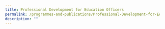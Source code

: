 ```yaml
---
title: Professional Development for Education Officers
permalink: /programmes-and-publications/Professional-Development-for-Education-Officers/
description: ""
---
```


